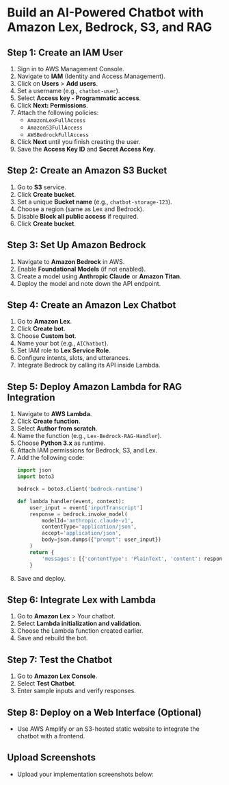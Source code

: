 # Build an AI-Powered Chatbot with Amazon Lex, Bedrock, S3, and RAG

## Step 1: Create an IAM User
1. Sign in to AWS Management Console.
2. Navigate to **IAM** (Identity and Access Management).
3. Click on **Users** > **Add users**.
4. Set a username (e.g., `chatbot-user`).
5. Select **Access key - Programmatic access**.
6. Click **Next: Permissions**.
7. Attach the following policies:
   - `AmazonLexFullAccess`
   - `AmazonS3FullAccess`
   - `AWSBedrockFullAccess`
8. Click **Next** until you finish creating the user.
9. Save the **Access Key ID** and **Secret Access Key**.

## Step 2: Create an Amazon S3 Bucket
1. Go to **S3** service.
2. Click **Create bucket**.
3. Set a unique **Bucket name** (e.g., `chatbot-storage-123`).
4. Choose a region (same as Lex and Bedrock).
5. Disable **Block all public access** if required.
6. Click **Create bucket**.

## Step 3: Set Up Amazon Bedrock
1. Navigate to **Amazon Bedrock** in AWS.
2. Enable **Foundational Models** (if not enabled).
3. Create a model using **Anthropic Claude** or **Amazon Titan**.
4. Deploy the model and note down the API endpoint.

## Step 4: Create an Amazon Lex Chatbot
1. Go to **Amazon Lex**.
2. Click **Create bot**.
3. Choose **Custom bot**.
4. Name your bot (e.g., `AIChatbot`).
5. Set IAM role to **Lex Service Role**.
6. Configure intents, slots, and utterances.
7. Integrate Bedrock by calling its API inside Lambda.

## Step 5: Deploy Amazon Lambda for RAG Integration
1. Navigate to **AWS Lambda**.
2. Click **Create function**.
3. Select **Author from scratch**.
4. Name the function (e.g., `Lex-Bedrock-RAG-Handler`).
5. Choose **Python 3.x** as runtime.
6. Attach IAM permissions for Bedrock, S3, and Lex.
7. Add the following code:
   ```python
   import json
   import boto3

   bedrock = boto3.client('bedrock-runtime')

   def lambda_handler(event, context):
       user_input = event['inputTranscript']
       response = bedrock.invoke_model(
           modelId='anthropic.claude-v1',
           contentType='application/json',
           accept='application/json',
           body=json.dumps({"prompt": user_input})
       )
       return {
           'messages': [{'contentType': 'PlainText', 'content': response['body']}]
       }
   ```
8. Save and deploy.

## Step 6: Integrate Lex with Lambda
1. Go to **Amazon Lex** > Your chatbot.
2. Select **Lambda initialization and validation**.
3. Choose the Lambda function created earlier.
4. Save and rebuild the bot.

## Step 7: Test the Chatbot
1. Go to **Amazon Lex Console**.
2. Select **Test Chatbot**.
3. Enter sample inputs and verify responses.

## Step 8: Deploy on a Web Interface (Optional)
- Use AWS Amplify or an S3-hosted static website to integrate the chatbot with a frontend.

## Upload Screenshots
- Upload your implementation screenshots below:
